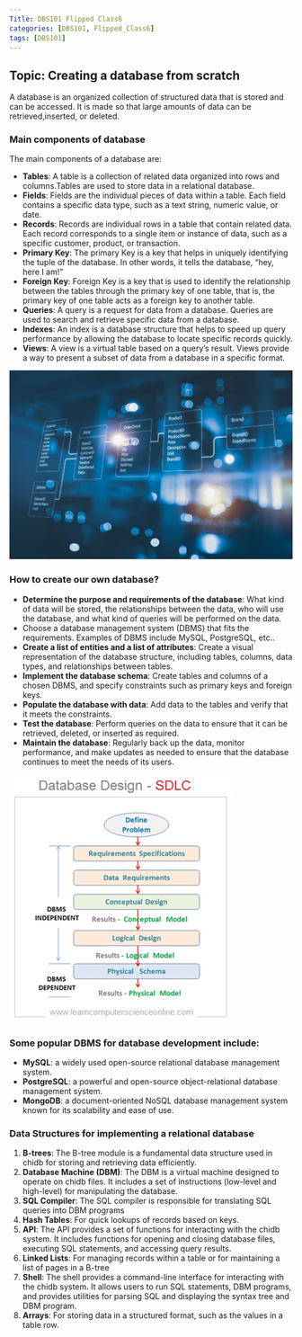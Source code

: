 ```yaml
---
Title: DBS101 Flipped Class6
categories: [DBS101, Flipped_Class6]
tags: [DBS101]
---
```

## Topic: Creating a database from scratch

A database is an organized collection of structured data that is stored and can be accessed. It is made so that large amounts of data can be retrieved,inserted, or deleted.

### Main components of database
The main components of a database are:
- **Tables**: A table is a collection of related data organized into rows and columns.Tables are used to store data in a relational database.
- **Fields**: Fields are the individual pieces of data within a table. Each field contains a specific data type, such as a text string, numeric value, or date.
- **Records**: Records are individual rows in a table that contain related data. Each record corresponds to a single item or instance of data, such as a specific customer,
product, or transaction.
- **Primary Key**: The primary Key is a key that helps in uniquely identifying the tuple of the database. In other words, it tells the database, “hey, here I am!”
- **Foreign Key**: Foreign Key is a key that is used to identify the relationship between the tables through the primary key of one table, that is, the primary key of one table
acts as a foreign key to another table.
- **Queries**: A query is a request for data from a database. Queries are used to search and retrieve specific data from a database.
- **Indexes**: An index is a database structure that helps to speed up query performance by allowing the database to locate specific records quickly.
- **Views**: A view is a virtual table based on a query’s result. Views provide a way to
present a subset of data from a database in a specific format.

![alt text](../Images_for_DBS101/Float-vs.-Decimal-data-types-in-SQL-Server.jpg)

### How to create our own database?
- **Determine the purpose and requirements of the database**: What kind of data will
be stored, the relationships between the data, who will use the database, and what
kind of queries will be performed on the data.
- Choose a database management system (DBMS) that fits the requirements. Examples of DBMS include MySQL, PostgreSQL, etc..
- **Create a list of entities and a list of attributes**: Create a visual representation of the
database structure, including tables, columns, data types, and relationships
between tables.
- **Implement the database schema**: Create tables and columns of a chosen DBMS,
and specify constraints such as primary keys and foreign keys.
- **Populate the database with data**: Add data to the tables and verify that it meets the
constraints.
- **Test the database**: Perform queries on the data to ensure that it can be retrieved, deleted, or inserted as required.
- **Maintain the database**: Regularly back up the data, monitor performance, and make updates as needed to ensure that the database continues to meet the needs of its users.

![alt text](../Images_for_DBS101/Database-Development-SDLC.jpg)

### Some popular DBMS for database development include:
- **MySQL**: a widely used open-source relational database management system.
- **PostgreSQL**: a powerful and open-source object-relational database management system.
- **MongoDB**: a document-oriented NoSQL database management system known for its scalability and ease of use.

### Data Structures for implementing a relational database
1. **B-trees**: The B-tree module is a fundamental data structure used in chidb for storing and retrieving data efficiently.
2. **Database Machine (DBM)**: The DBM is a virtual machine designed to operate on chidb files. It includes a set of instructions (low-level and high-level) for manipulating the database.
3. **SQL Compiler**: The SQL compiler is responsible for translating SQL queries into DBM programs
4. **Hash Tables**: For quick lookups of records based on keys.
5. **API**: The API provides a set of functions for interacting with the chidb system. It includes functions for opening and closing database files, executing SQL statements, and accessing query results.
6. **Linked Lists**: For managing records within a table or for maintaining a list of pages in a B-tree
7. **Shell**: The shell provides a command-line interface for interacting with the chidb system. It allows users to run SQL statements, DBM programs, and provides utilities for parsing SQL and displaying the syntax tree and DBM program.
8. **Arrays**: For storing data in a structured format, such as the values in a table row.